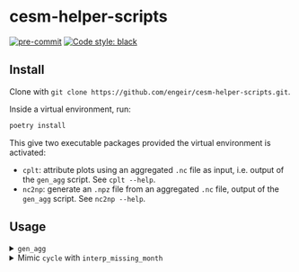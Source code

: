 # cesm-helper-scripts

<!-- [![codecov](https://codecov.io/gh/engeir/volcano-cooking/branch/main/graph/badge.svg?token=8I5VE7LYA4)](https://codecov.io/gh/engeir/volcano-cooking) -->
[![pre-commit](https://img.shields.io/badge/pre--commit-enabled-brightgreen?logo=pre-commit&logoColor=white)](https://github.com/pre-commit/pre-commit)
[![Code style: black](https://img.shields.io/badge/code%20style-black-000000.svg)](https://github.com/psf/black)

## Install

Clone with `git clone https://github.com/engeir/cesm-helper-scripts.git`.

Inside a virtual environment, run:

```sh
poetry install
```

This give two executable packages provided the virtual environment is activated:

- `cplt`: attribute plots using an aggregated `.nc` file as input, i.e. output of the
  `gen_agg` script. See `cplt --help`.
- `nc2np`: generate an `.npz` file from an aggregated `.nc` file, output of the
  `gen_agg` script. See `nc2np --help`.

## Usage

<details><summary><code>gen_agg</code></summary><br>

Say you are in the location of your output files for the atmosphere module. It will list
files with name `<simulation_name>.cam.h0.YYYY.MM.nc` for the month resolution. Check out
what variables it contains by running

```sh
ncdump -c <file.nc> | sed 5000q | grep -i <search-string>
```

For example, we may search for `forcing`:

```console
$ ncdump -c e_slab_custom_frc.cam.h0.0001-01.nc | sed 5000q | grep -i forcing
                H2O_CLXF:long_name = "vertically intergrated external forcing for H2O" ;
                H2O_CMXF:long_name = "vertically intergrated external forcing for H2O" ;
                LWCF:long_name = "Longwave cloud forcing" ;
                SO2_CLXF:long_name = "vertically intergrated external forcing for SO2" ;
                SO2_CMXF:long_name = "vertically intergrated external forcing for SO2" ;
                SWCF:long_name = "Shortwave cloud forcing" ;
                bc_a4_CLXF:long_name = "vertically intergrated external forcing for bc_a4" ;
                bc_a4_CMXF:long_name = "vertically intergrated external forcing for bc_a4" ;
                num_a1_CLXF:long_name = "vertically intergrated external forcing for num_a1" ;
                num_a1_CMXF:long_name = "vertically intergrated external forcing for num_a1" ;
                num_a2_CLXF:long_name = "vertically intergrated external forcing for num_a2" ;
                num_a2_CMXF:long_name = "vertically intergrated external forcing for num_a2" ;
                num_a4_CLXF:long_name = "vertically intergrated external forcing for num_a4" ;
                num_a4_CMXF:long_name = "vertically intergrated external forcing for num_a4" ;
                pom_a4_CLXF:long_name = "vertically intergrated external forcing for pom_a4" ;
                pom_a4_CMXF:long_name = "vertically intergrated external forcing for pom_a4" ;
                so4_a1_CLXF:long_name = "vertically intergrated external forcing for so4_a1" ;
                so4_a1_CMXF:long_name = "vertically intergrated external forcing for so4_a1" ;
                so4_a2_CLXF:long_name = "vertically intergrated external forcing for so4_a2" ;
                so4_a2_CMXF:long_name = "vertically intergrated external forcing for so4_a2" ;
```

and we see that the variable `LWCF` includes information about forcing, specifically the
long wave radiation. So, lets generate a new file for all months with just that one
variable, i.e., we grab `LWCF` from all files

```console
$ ls -1 | sort
e_slab_custom_frc.cam.h0.0001-01.nc
e_slab_custom_frc.cam.h0.0001-02.nc
e_slab_custom_frc.cam.h0.0001-03.nc
e_slab_custom_frc.cam.h0.0001-04.nc
e_slab_custom_frc.cam.h0.0001-05.nc
e_slab_custom_frc.cam.h0.0001-06.nc
...
```

To accomplish this we first create an interactive bigmem job:

```sh
srun --nodes=1 --time=00:10:00 --partition=bigmem --mem=10G --account=nn9817k --pty bash -i
```

The needed allocated time and memory will depend on the number of files used. Load all
needed modules and activate the virtual environment:

```sh
module load Python/3.8.2-GCCcore-9.3.0;
module load matplotlib/3.2.1-intel-2020a-Python-3.8.2;
module load GEOS/3.8.1-iccifort-2020.1.217-Python-3.8.2;
module load PROJ/7.0.0-GCCcore-9.3.0;
module load FFmpeg/4.2.2-GCCcore-9.3.0;
source ~/.virtualenvs/p3/bin/activate
```

We then run

```sh
gen_agg -i "e_slab_custom_frc.cam.h0.000*" -a LWCF SWCF
```

if we want two files; one for the variable `LWCF` and one for `SWCF`. We probably want the
reference height temperature `TREFHT` as well, and maybe also the total aerosol optical
depth in the visible band `AEROD_v`, in which case we run

```sh
gen_agg -i "e_slab_custom_frc.cam.h0.000*" -a LWCF SWCF TREFHT AEROD_v
```

(See the full list of attributes [here](https://www.cesm.ucar.edu/models/cesm2/atmosphere/docs/ug6/hist_flds_f2000.html).)

</details>

<details><summary>Mimic <code>cycle</code> with <code>interp_missing_month</code></summary><br>

This is not really part of the project, but kept here just for convenience.

A file that in the CESM2 model is used in cycle mode on the year 1850 can be made into
produce the same input to CESM2, but in "interp_missing_month" mode.

Assuming you are in the directry of `c2imp.sh` and `set_date_var_nc.py`, and the file you
want to change is `in.nc`, do

```sh
sh c2imp.sh in.nc
```

You probably also have to run the `ncks` command as specified in `c2imp.sh`.

</details>
